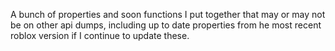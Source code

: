 A bunch of properties and soon functions I put together that may or may not be on other api dumps, including up to date properties from he most recent roblox version if I continue to update these.
